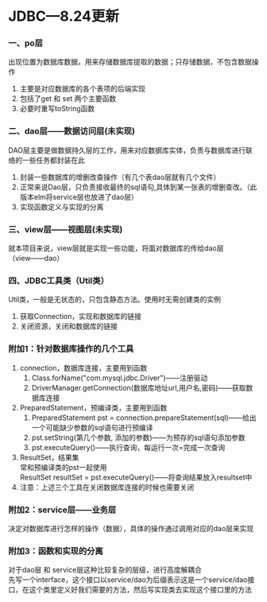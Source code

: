 # JDBC—8.24更新
### 一、po层
出现位置为数据库数据，用来存储数据库提取的数据；只存储数据，不包含数据操作
1. 主要是对应数据库的各个表项的后端实现
2. 包括了get 和 set 两个主要函数
3. 必要时重写toString函数

### 二、dao层——数据访问层(未实现)
DAO层主要是做数据持久层的工作，用来对应数据库实体，负责与数据库进行联络的一些任务都封装在此  
1. 封装一些数据库的增删改查操作（有几个表dao层就有几个文件）
2. 正常来说Dao层，只负责接收最终的sql语句,具体到某一张表的增删查改。（此版本elm将service层也放进了dao层）
3. 实现函数定义与实现的分离

### 三、view层——视图层(未实现)
就本项目来说，view层就是实现一些功能，将面对数据库的传给dao层   
（view——dao）

### 四、JDBC工具类（Util类）
Util类，一般是无状态的，只包含静态方法。使用时无需创建类的实例
1. 获取Connection，实现和数据库的链接
2. 关闭资源，关闭和数据库的链接

### 附加1：针对数据库操作的几个工具
1. connection，数据库连接，主要用到函数
   1. Class.forName("com.mysql.jdbc.Driver")——注册驱动
   2. DriverManager.getConnection(数据库地址url,用户名,密码)——获取数据库连接
2. PreparedStatement，预编译类，主要用到函数
   1. PreparedStatement pst = connection.prepareStatement(sql)——给出一个可能缺少参数的sql语句进行预编译
   2. pst.setString(第几个参数, 添加的参数)——为预存的sql语句添加参数
   3. pst.executeQuery()——执行查询，每运行一次=完成一次查询
3. ResultSet，结果集  
常和预编译类的pst一起使用  
ResultSet resultSet = pst.executeQuery()——将查询结果放入resultset中
4. 注意：上述三个工具在关闭数据库连接的时候也需要关闭

### 附加2：service层——业务层
决定对数据库进行怎样的操作（数据），具体的操作通过调用对应的dao层来实现

### 附加3：函数和实现的分离
对于dao层 和 service层这种比较复杂的层级，进行高度解耦合  
先写一个interface，这个接口以service/dao为后缀表示这是一个service/dao接口，在这个类里定义好我们需要的方法，然后写实现类去实现这个接口里的方法

